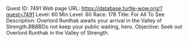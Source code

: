 Quest ID: 7491
Web page URL: https://database.turtle-wow.org/?quest=7491
Level: 60
Min Level: 60
Race: 178
Title: For All To See
Description: Overlord Runthak awaits your arrival in the Valley of Strength.$B$B<Thrall salutes you.>$B$BDo not keep your public waiting, hero.
Objective: Seek out Overlord Runthak in the Valley of Strength.
